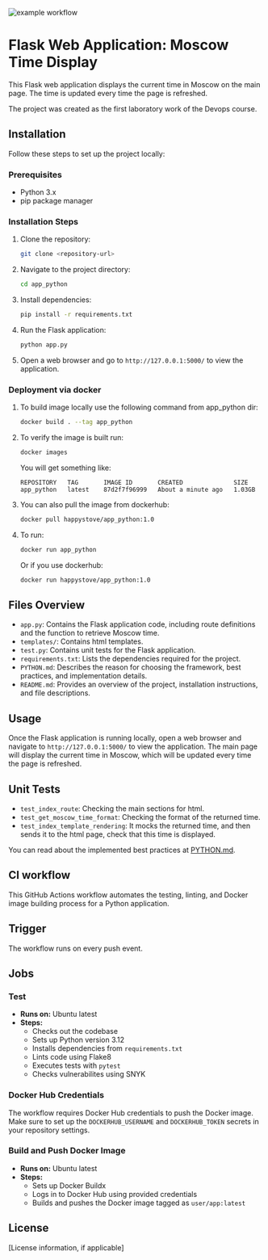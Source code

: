![example workflow](https://github.com/IlyaPechersky/S24-core-course-labs/.github/workflows/main.yml/badge.svg)

# Flask Web Application: Moscow Time Display

This Flask web application displays the current time in Moscow on the main page. The time is updated every time the page is refreshed.

The project was created as the first laboratory work of the Devops course.

## Installation

Follow these steps to set up the project locally:

### Prerequisites

- Python 3.x
- pip package manager

### Installation Steps

1. Clone the repository:

    ```bash
    git clone <repository-url>
    ```

2. Navigate to the project directory:

    ```bash
    cd app_python
    ```

3. Install dependencies:

    ```bash
    pip install -r requirements.txt
    ```

4. Run the Flask application:

    ```bash
    python app.py
    ```

5. Open a web browser and go to `http://127.0.0.1:5000/` to view the application.

### Deployment via docker

1. To build image locally use the following command from app_python dir:

    ```bash
    docker build . --tag app_python
    ```

2. To verify the image is built run:

    ```bash
    docker images
    ```

    You will get something like:
    ```console
    REPOSITORY   TAG       IMAGE ID       CREATED              SIZE
    app_python   latest    87d2f7f96999   About a minute ago   1.03GB
    ```

3. You can also pull the image from dockerhub:

    ```bash
    docker pull happystove/app_python:1.0
    ```

4. To run:
    
    ```bash
    docker run app_python
    ```

    Or if you use dockerhub:

    ```bash
    docker run happystove/app_python:1.0
    ```

## Files Overview

- `app.py`: Contains the Flask application code, including route definitions and the function to retrieve Moscow time.
- `templates/`: Contains html templates.
- `test.py`: Contains unit tests for the Flask application.
- `requirements.txt`: Lists the dependencies required for the project.
- `PYTHON.md`: Describes the reason for choosing the framework, best practices, and implementation details.
- `README.md`: Provides an overview of the project, installation instructions, and file descriptions.

## Usage

Once the Flask application is running locally, open a web browser and navigate to `http://127.0.0.1:5000/` to view the application. The main page will display the current time in Moscow, which will be updated every time the page is refreshed.

## Unit Tests

- `test_index_route`: Checking the main sections for html.
- `test_get_moscow_time_format`: Checking the format of the returned time.
- `test_index_template_rendering`: It mocks the returned time, and then sends it to the html page, check that this time is displayed.

You can read about the implemented best practices at [PYTHON.md](PYTHON.md).

## CI workflow

This GitHub Actions workflow automates the testing, linting, and Docker image building process for a Python application.

## Trigger
The workflow runs on every push event.

## Jobs

### Test
- **Runs on:** Ubuntu latest
- **Steps:**
  - Checks out the codebase
  - Sets up Python version 3.12
  - Installs dependencies from `requirements.txt`
  - Lints code using Flake8
  - Executes tests with `pytest`
  - Checks vulnerabilites using SNYK

### Docker Hub Credentials
The workflow requires Docker Hub credentials to push the Docker image. Make sure to set up the `DOCKERHUB_USERNAME` and `DOCKERHUB_TOKEN` secrets in your repository settings.

### Build and Push Docker Image
- **Runs on:** Ubuntu latest
- **Steps:**
  - Sets up Docker Buildx
  - Logs in to Docker Hub using provided credentials
  - Builds and pushes the Docker image tagged as `user/app:latest`


## License

[License information, if applicable]



